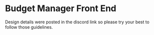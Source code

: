 # Budget Manager Front End 

Design details were posted in the discord link so please try your best to follow those guidelines. 
